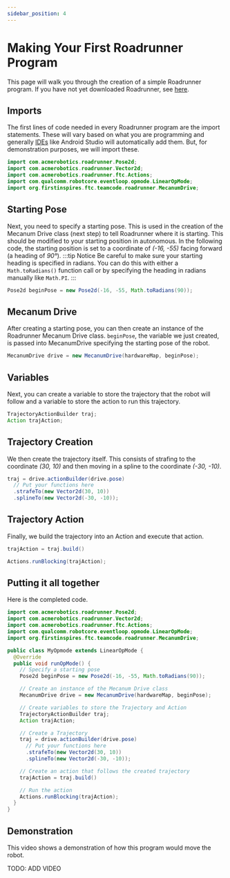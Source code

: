 ```yaml
---
sidebar_position: 4
---
```


# Making Your First Roadrunner Program
This page will walk you through the creation of a simple Roadrunner program. If you have not yet downloaded Roadrunner, see [here](/roadrunner/about#installation).

## Imports
The first lines of code needed in every Roadrunner program are the import statements. These will vary based on what you are programming and generally [IDEs](https://en.wikipedia.org/wiki/Integrated_development_environment) like Android Studio will automatically add them. But, for demonstration purposes, we will import these.
```java
import com.acmerobotics.roadrunner.Pose2d;
import com.acmerobotics.roadrunner.Vector2d;
import com.acmerobotics.roadrunner.ftc.Actions;
import com.qualcomm.robotcore.eventloop.opmode.LinearOpMode;
import org.firstinspires.ftc.teamcode.roadrunner.MecanumDrive;
```

## Starting Pose
Next, you need to specify a starting pose. This is used in the creation of the Mecanum Drive class (next step) to tell Roadrunner where it is starting. This should be modified to your starting position in autonomous. In the following code, the starting position is set to a coordinate of *(-16, -55)* facing forward (a heading of *90°*).
:::tip Notice
Be careful to make sure your starting heading is specified in radians. You can do this with either a `Math.toRadians()` function call or by specifying the heading in radians manually like `Math.PI`.
:::
```java
Pose2d beginPose = new Pose2d(-16, -55, Math.toRadians(90));
```

## Mecanum Drive
After creating a starting pose, you can then create an instance of the Roadrunner Mecanum Drive class. `beginPose`, the variable we just created, is passed into MecanumDrive specifying the starting pose of the robot.
```java
MecanumDrive drive = new MecanumDrive(hardwareMap, beginPose);
```

## Variables
Next, you can create a variable to store the trajectory that the robot will follow and a variable to store the action to run this trajectory.
```java
TrajectoryActionBuilder traj;
Action trajAction;
```

## Trajectory Creation
We then create the trajectory itself. This consists of strafing to the coordinate *(30, 10)* and then moving in a spline to the coordinate *(-30, -10)*.
```java
traj = drive.actionBuilder(drive.pose)
  // Put your functions here
  .strafeTo(new Vector2d(30, 10))
  .splineTo(new Vector2d(-30, -10));
```

## Trajectory Action
Finally, we build the trajectory into an Action and execute that action.
```java
trajAction = traj.build()

Actions.runBlocking(trajAction);
```


## Putting it all together
Here is the completed code.
```java
import com.acmerobotics.roadrunner.Pose2d;
import com.acmerobotics.roadrunner.Vector2d;
import com.acmerobotics.roadrunner.ftc.Actions;
import com.qualcomm.robotcore.eventloop.opmode.LinearOpMode;
import org.firstinspires.ftc.teamcode.roadrunner.MecanumDrive;

public class MyOpmode extends LinearOpMode {
  @Override
  public void runOpMode() {
    // Specify a starting pose
    Pose2d beginPose = new Pose2d(-16, -55, Math.toRadians(90));

    // Create an instance of the Mecanum Drive class
    MecanumDrive drive = new MecanumDrive(hardwareMap, beginPose);

    // Create variables to store the Trajectory and Action
    TrajectoryActionBuilder traj;
    Action trajAction;

    // Create a Trajectory
    traj = drive.actionBuilder(drive.pose)
      // Put your functions here
      .strafeTo(new Vector2d(30, 10))
      .splineTo(new Vector2d(-30, -10));

    // Create an action that follows the created trajectory
    trajAction = traj.build()

    // Run the action
    Actions.runBlocking(trajAction);
  }
}
```

## Demonstration
This video shows a demonstration of how this program would move the robot.

TODO: ADD VIDEO
